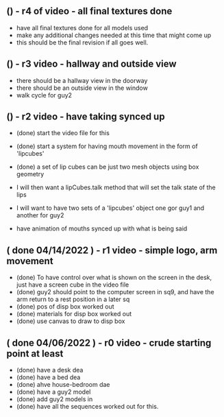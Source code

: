 
## () - r4 of video - all final textures done
* have all final textures done for all models used
* make any additional changes needed at this time that might come up
* this should be the final revision if all goes well.

## () - r3 video - hallway and outside view
* there should be a hallway view in the doorway
* there should be an outside view in the window
* walk cycle for guy2

## () - r2 video - have taking synced up
* (done) start the video file for this
* (done) start a system for having mouth movement in the form of 'lipcubes'
* (done) a set of lip cubes can be just two mesh objects using box geometry

* I will then want a lipCubes.talk method that will set the talk state of the lips

* I will want to have two sets of a 'lipcubes' object one gor guy1 and another for guy2
* have animation of mouths synced up with what is being said

## ( done 04/14/2022 ) - r1 video - simple logo, arm movement
* (done) To have control over what is shown on the screen in the desk, just have a screen cube in the video file
* (done) guy2 should point to the computer screen in sq9, and have the arm return to a rest position in a later sq
* (done) pos of disp box worked out
* (done) materials for disp box worked out
* (done) use canvas to draw to disp box

## ( done 04/06/2022 ) - r0 video - crude starting point at least
* (done) have a desk dea
* (done) have a bed dea
* (done) ahve house-bedroom dae
* (done) have a guy2 model
* (done) add guy2 models in
* (done) have all the sequences worked out for this.

